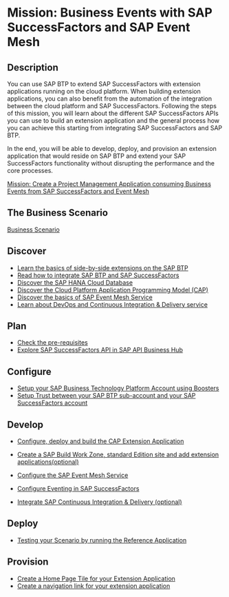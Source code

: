 # Mission: Business Events with SAP SuccessFactors and SAP Event Mesh


## Description

You can use SAP BTP to extend SAP SuccessFactors with extension applications running on the cloud platform. When building extension applications, you can also benefit from the automation of the integration between the cloud platform and SAP SuccessFactors.
Following the steps of this mission, you will learn about the different SAP SuccessFactors APIs you can use to build an extension application and the general process how you can achieve this starting from integrating SAP SuccessFactors and SAP BTP. 

In the end, you will be able to develop, deploy, and provision an extension application that would reside on SAP BTP and extend your SAP SuccessFactors functionality without disrupting the performance and the core processes. 

[Mission: Create a Project Management Application consuming Business Events from SAP SuccessFactors and Event Mesh](https://discovery-center.cloud.sap/missiondetail/3368/3404)


## The Business Scenario

[Business Scenario](./scenario/README.md) 


## Discover

* [Learn the basics of side-by-side extensions on the SAP BTP](https://github.com/SAP-samples/cloud-extension-ecc-business-process/blob/mission/mission/discover/SidebySideExtension.md)
* [Read how to integrate SAP BTP and SAP SuccessFactors](./discover/sfsfExtension.md)
* [Discover the SAP HANA Cloud Database](https://github.com/SAP-samples/cloud-extension-ecc-business-process/blob/mission/mission/discover/HANA.md)
* [Discover the Cloud Platform Application Programming Model (CAP)](https://github.com/SAP-samples/cloud-extension-ecc-business-process/blob/mission/mission/discover/CAP.md)
* [Discover the basics of SAP Event Mesh Service](https://github.com/SAP-samples/cloud-extension-ecc-business-process/blob/mission/mission/discover/EventMesh.md)
* [Learn about DevOps and  Continuous Integration & Delivery service](https://github.com/SAP-samples/cloud-extension-ecc-business-process/blob/mission/mission/discover/DevOps.md)

## Plan

* [Check the pre-requisites](./discover/prerequisities.md)
* [Explore SAP SuccessFactors API in SAP API Business Hub](./api-hub/README.md) 


## Configure

* [Setup your SAP Business Technology Platform Account using Boosters](./scp-setup/README.md) 
* [Setup Trust between your SAP BTP sub-account and your SAP SuccessFactors account](./trust-setup/README.md)

## Develop

* [Configure, deploy and build the CAP Extension Application](./extension-app/README.md)
* [Create a SAP Build Work Zone, standard Edition site and add extension applications(optional)](./launchpad/README.md)

* [Configure the SAP Event Mesh Service](./ems-config/README.md) 
* [Configure Eventing in SAP SuccessFactors](./sf-configuration/README.md)
* [Integrate SAP Continuous Integration & Delivery (optional)](./cicd/README.md) 

## Deploy
* [Testing your Scenario by running the Reference Application](./run-demo/README.md)

## Provision

* [Create a Home Page Tile for your Extension Application](./provision/customTile.md)
* [Create a navigation link for your extension application](./provision/customNaviLink.md)




